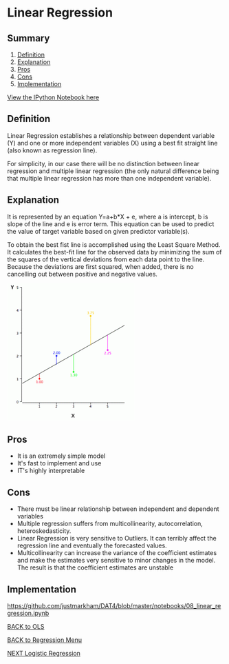 # Linear Regression

<a id="summary"></a>
## Summary

 1. [Definition](#definition)
 2. [Explanation](#explanation)
 3. [Pros](#pros)
 4. [Cons](#cons)
 5. [Implementation](#implementation)

 [View the IPython Notebook here](linear_regression.ipynb)

<a id="definition"></a>
## Definition

Linear Regression establishes a relationship between dependent variable (Y) and one or more independent variables (X) using a best fit straight line (also known as regression line).

For simplicity, in our case there will be no distinction between linear regression and multiple linear regression (the only natural difference being that multiple linear regression has more than one independent variable).

<a id="explanation"></a>
## Explanation

It is represented by an equation Y=a+b*X + e, where a is intercept, b is slope of the line and e is error term. This equation can be used to predict the value of target variable based on given predictor variable(s).

To obtain the best fist line is accomplished using the Least Square Method. It calculates the best-fit line for the observed data by minimizing the sum of the squares of the vertical deviations from each data point to the line. Because the deviations are first squared, when added, there is no cancelling out between positive and negative values.

![Least Squares Method](reg_error.gif)

<a id="pros"></a>
## Pros

* It is an extremely simple model
* It's fast to implement and use
* IT's highly interpretable

<a id="cons"></a>
## Cons

* There must be linear relationship between independent and dependent variables
* Multiple regression suffers from multicollinearity, autocorrelation, heteroskedasticity.
* Linear Regression is very sensitive to Outliers. It can terribly affect the regression line and eventually the forecasted values.
* Multicollinearity can increase the variance of the coefficient estimates and make the estimates very sensitive to minor changes in the model. The result is that the coefficient estimates are unstable

<a id="implementation"></a>
## Implementation
<https://github.com/justmarkham/DAT4/blob/master/notebooks/08_linear_regression.ipynb> 

[BACK to OLS](../ols/README.md) 

[BACK to Regression Menu](README.md)

[NEXT Logistic Regression]( ../instance-base-algorithms/README.md)